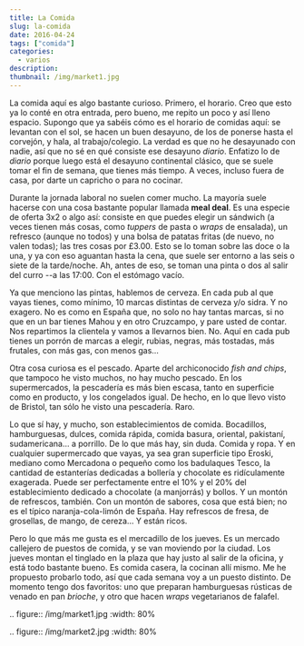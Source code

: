 ```yaml
---
title: La Comida
slug: la-comida
date: 2016-04-24
tags: ["comida"]
categories:
  - varios
description:
thumbnail: /img/market1.jpg
---
```


La comida aquí es algo bastante curioso. Primero, el horario. Creo que
esto ya lo conté en otra entrada, pero bueno, me repito un poco y así
lleno espacio. Supongo que ya sabéis cómo es el horario de comidas
aquí: se levantan con el sol, se hacen un buen desayuno, de los de
ponerse hasta el corvejón, y hala, al trabajo/colegio. La verdad es
que no he desayunado con nadie, así que no sé en qué consiste ese
desayuno *diario*. Enfatizo lo de *diario* porque luego está el
desayuno continental clásico, que se suele tomar el fin de semana, que
tienes más tiempo. A veces, incluso fuera de casa, por darte un
capricho o para no cocinar.



Durante la jornada laboral no suelen comer mucho. La mayoría suele
hacerse con una cosa bastante popular llamada **meal deal**. Es una
especie de oferta 3x2 o algo así: consiste en que puedes elegir un
sándwich (a veces tienen más cosas, como *tuppers* de pasta o *wraps*
de ensalada), un refresco (aunque no todos) y una bolsa de patatas
fritas (de nuevo, no valen todas); las tres cosas por £3.00. Esto se
lo toman sobre las doce o la una, y ya con eso aguantan hasta la cena,
que suele ser entorno a las seis o siete de la tarde/noche. Ah, antes
de eso, se toman una pinta o dos al salir del curro --a las 17:00. Con
el estómago vacío.

Ya que menciono las pintas, hablemos de cerveza. En cada pub al que
vayas tienes, como mínimo, 10 marcas distintas de cerveza y/o sidra. Y
no exagero. No es como en España que, no solo no hay tantas marcas, si
no que en un bar tienes Mahou y en otro Cruzcampo, y pare usted de
contar. Nos repartimos la clientela y vamos a llevarnos bien. No. Aquí
en cada pub tienes un porrón de marcas a elegir, rubias, negras, más
tostadas, más frutales, con más gas, con menos gas…

Otra cosa curiosa es el pescado. Aparte del archiconocido *fish and
chips*, que tampoco he visto muchos, no hay mucho pescado. En los
supermercados, la pescadería es más bien escasa, tanto en superficie
como en producto, y los congelados igual. De hecho, en lo que llevo
visto de Bristol, tan sólo he visto una pescadería. Raro.

Lo que sí hay, y mucho, son establecimientos de comida. Bocadillos,
hamburguesas, dulces, comida rápida, comida basura, oriental,
pakistaní, sudamericana… a porrillo. De lo que más hay, sin
duda. Comida y ropa. Y en cualquier supermercado que vayas, ya sea
gran superficie tipo Eroski, mediano como Mercadona o pequeño como los
badulaques Tesco, la cantidad de estanterías dedicadas a bollería y
chocolate es ridículamente exagerada. Puede ser perfectamente entre el
10% y el 20% del establecimiento dedicado a chocolate (a manjorrás) y
bollos. Y un montón de refrescos, también. Con un montón de sabores,
cosa que está bien; no es el típico naranja-cola-limón de España. Hay
refrescos de fresa, de grosellas, de mango, de cereza… Y están
ricos.

Pero lo que más me gusta es el mercadillo de los jueves. Es un mercado
callejero de puestos de comida, y se van moviendo por la ciudad. Los
jueves montan el tinglado en la plaza que hay justo al salir de la
oficina, y está todo bastante bueno. Es comida casera, la cocinan allí
mismo. Me he propuesto probarlo todo, así que cada semana voy a un
puesto distinto. De momento tengo dos favoritos: uno que preparan
hamburguesas rústicas de venado en pan *brioche*, y otro que hacen
*wraps* vegetarianos de falafel.

.. figure:: /img/market1.jpg
   :width: 80%

.. figure:: /img/market2.jpg
   :width: 80%
